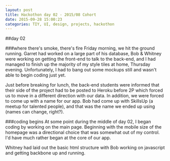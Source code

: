 ```yaml
---
layout: post
title: Hackothon day 02 - 2015/08 Cohort
date: 2015-09-28 15:00:23
categories: TIY, UI, design, projects, hackothon
---
```


##day 02

###where there's smoke, there's fire
Friday morning, we hit the ground running. Garret had worked on a large part of his database, Bob & Whitney were working on getting the front-end to talk to the back-end, and I had managed to finish up the majority of my style tiles at home, Thursday evening. Unfortunately, I had to bang out some mockups still and wasn't able to begin coding just yet.

Just before breaking for lunch, the back-end students were informed that their side of the project had to be posted to Heroku before 2P which forced us to move in a different direction with our data. In addition, we were forced to come up with a name for our app. Bob had come up with SkillsUp (a meetup for talented people), and that was the name we ended up using (names can change, right?).

###coding begins
At some point during the middle of day 02, I began coding by working on the main page. Beginning with the mobile size of the homepage was a directional choice that was somewhat out of my control. I'd have much rather began at the core of our app.

Whitney had laid out the basic html structure with Bob working on javascript and getting backbone up and running. 